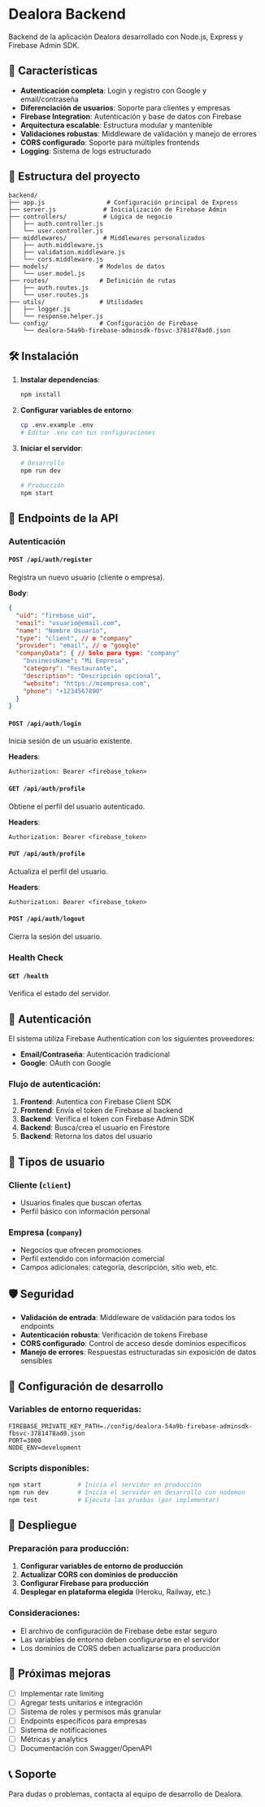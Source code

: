 # Dealora Backend

Backend de la aplicación Dealora desarrollado con Node.js, Express y Firebase Admin SDK.

## 🚀 Características

- **Autenticación completa**: Login y registro con Google y email/contraseña
- **Diferenciación de usuarios**: Soporte para clientes y empresas
- **Firebase Integration**: Autenticación y base de datos con Firebase
- **Arquitectura escalable**: Estructura modular y mantenible
- **Validaciones robustas**: Middleware de validación y manejo de errores
- **CORS configurado**: Soporte para múltiples frontends
- **Logging**: Sistema de logs estructurado

## 📁 Estructura del proyecto

```
backend/
├── app.js                 # Configuración principal de Express
├── server.js             # Inicialización de Firebase Admin
├── controllers/          # Lógica de negocio
│   ├── auth.controller.js
│   └── user.controller.js
├── middlewares/          # Middlewares personalizados
│   ├── auth.middleware.js
│   ├── validation.middleware.js
│   └── cors.middleware.js
├── models/              # Modelos de datos
│   └── user.model.js
├── routes/              # Definición de rutas
│   ├── auth.routes.js
│   └── user.routes.js
├── utils/               # Utilidades
│   ├── logger.js
│   └── response.helper.js
└── config/              # Configuración de Firebase
    └── dealora-54a9b-firebase-adminsdk-fbsvc-3781478ad0.json
```

## 🛠️ Instalación

1. **Instalar dependencias**:
   ```bash
   npm install
   ```

2. **Configurar variables de entorno**:
   ```bash
   cp .env.example .env
   # Editar .env con tus configuraciones
   ```

3. **Iniciar el servidor**:
   ```bash
   # Desarrollo
   npm run dev

   # Producción
   npm start
   ```

## 📡 Endpoints de la API

### Autenticación

#### `POST /api/auth/register`
Registra un nuevo usuario (cliente o empresa).

**Body**:
```json
{
  "uid": "firebase_uid",
  "email": "usuario@email.com",
  "name": "Nombre Usuario",
  "type": "client", // o "company"
  "provider": "email", // o "google"
  "companyData": { // Solo para type: "company"
    "businessName": "Mi Empresa",
    "category": "Restaurante",
    "description": "Descripción opcional",
    "website": "https://miempresa.com",
    "phone": "+1234567890"
  }
}
```

#### `POST /api/auth/login`
Inicia sesión de un usuario existente.

**Headers**:
```
Authorization: Bearer <firebase_token>
```

#### `GET /api/auth/profile`
Obtiene el perfil del usuario autenticado.

**Headers**:
```
Authorization: Bearer <firebase_token>
```

#### `PUT /api/auth/profile`
Actualiza el perfil del usuario.

**Headers**:
```
Authorization: Bearer <firebase_token>
```

#### `POST /api/auth/logout`
Cierra la sesión del usuario.

### Health Check

#### `GET /health`
Verifica el estado del servidor.

## 🔐 Autenticación

El sistema utiliza Firebase Authentication con los siguientes proveedores:
- **Email/Contraseña**: Autenticación tradicional
- **Google**: OAuth con Google

### Flujo de autenticación:

1. **Frontend**: Autentica con Firebase Client SDK
2. **Frontend**: Envía el token de Firebase al backend
3. **Backend**: Verifica el token con Firebase Admin SDK
4. **Backend**: Busca/crea el usuario en Firestore
5. **Backend**: Retorna los datos del usuario

## 👥 Tipos de usuario

### Cliente (`client`)
- Usuarios finales que buscan ofertas
- Perfil básico con información personal

### Empresa (`company`)
- Negocios que ofrecen promociones
- Perfil extendido con información comercial
- Campos adicionales: categoría, descripción, sitio web, etc.

## 🛡️ Seguridad

- **Validación de entrada**: Middleware de validación para todos los endpoints
- **Autenticación robusta**: Verificación de tokens Firebase
- **CORS configurado**: Control de acceso desde dominios específicos
- **Manejo de errores**: Respuestas estructuradas sin exposición de datos sensibles

## 🔧 Configuración de desarrollo

### Variables de entorno requeridas:

```env
FIREBASE_PRIVATE_KEY_PATH=./config/dealora-54a9b-firebase-adminsdk-fbsvc-3781478ad0.json
PORT=3000
NODE_ENV=development
```

### Scripts disponibles:

```bash
npm start          # Inicia el servidor en producción
npm run dev        # Inicia el servidor en desarrollo con nodemon
npm test           # Ejecuta las pruebas (por implementar)
```

## 🚀 Despliegue

### Preparación para producción:

1. **Configurar variables de entorno de producción**
2. **Actualizar CORS con dominios de producción**
3. **Configurar Firebase para producción**
4. **Desplegar en plataforma elegida** (Heroku, Railway, etc.)

### Consideraciones:

- El archivo de configuración de Firebase debe estar seguro
- Las variables de entorno deben configurarse en el servidor
- Los dominios de CORS deben actualizarse para producción

## 🔄 Próximas mejoras

- [ ] Implementar rate limiting
- [ ] Agregar tests unitarios e integración
- [ ] Sistema de roles y permisos más granular
- [ ] Endpoints específicos para empresas
- [ ] Sistema de notificaciones
- [ ] Métricas y analytics
- [ ] Documentación con Swagger/OpenAPI

## 📞 Soporte

Para dudas o problemas, contacta al equipo de desarrollo de Dealora.